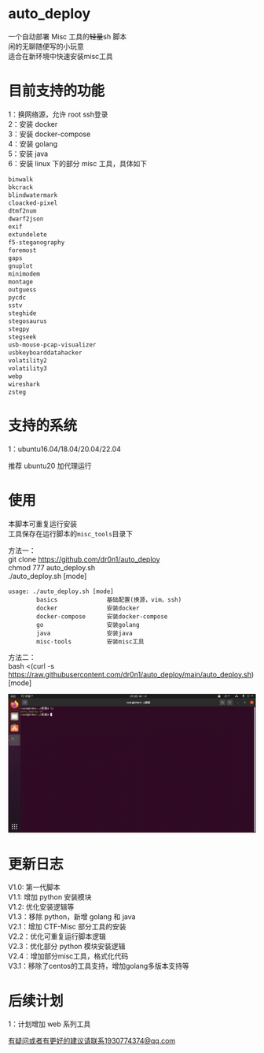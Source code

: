 # auto_deploy

一个自动部署 Misc 工具的~~轻量~~sh 脚本</br>
闲的无聊随便写的小玩意</br>
适合在新环境中快速安装misc工具

# 目前支持的功能

1：换网络源，允许 root ssh登录</br>
2：安装 docker</br>
3：安装 docker-compose</br>
4：安装 golang</br>
5：安装 java</br>
6：安装 linux 下的部分 misc 工具，具体如下</br>

```text
binwalk
bkcrack
blindwatermark
cloacked-pixel
dtmf2num
dwarf2json
exif
extundelete
f5-steganography
foremost
gaps
gnuplot
minimodem
montage
outguess
pycdc
sstv
steghide
stegosaurus
stegpy
stegseek
usb-mouse-pcap-visualizer
usbkeyboarddatahacker
volatility2
volatility3
webp
wireshark
zsteg
```

# 支持的系统

1：ubuntu16.04/18.04/20.04/22.04</br>

推荐 ubuntu20 加代理运行</br>

# 使用

本脚本可重复运行安装</br>
工具保存在运行脚本的`misc_tools`目录下</br>

方法一：</br>
git clone https://github.com/dr0n1/auto_deploy</br>
chmod 777 auto_deploy.sh</br>
./auto_deploy.sh [mode]

```shell
usage: ./auto_deploy.sh [mode]
        basics              基础配置(换源，vim，ssh)
        docker              安装docker
        docker-compose      安装docker-compose
        go                  安装golang
        java                安装java
        misc-tools          安装misc工具
```

方法二：</br>
bash <(curl -s https://raw.githubusercontent.com/dr0n1/auto_deploy/main/auto_deploy.sh) [mode]

![](./auto_deploy.gif)

# 更新日志

V1.0: 第一代脚本</br>
V1.1: 增加 python 安装模块</br>
V1.2: 优化安装逻辑等</br>
V1.3：移除 python，新增 golang 和 java</br>
V2.1：增加 CTF-Misc 部分工具的安装</br>
V2.2：优化可重复运行脚本逻辑</br>
V2.3：优化部分 python 模块安装逻辑</br>
V2.4：增加部分misc工具，格式化代码</br>
V3.1：移除了centos的工具支持，增加golang多版本支持等</br>

# 后续计划

1：计划增加 web 系列工具</br>

有疑问或者有更好的建议请联系1930774374@qq.com
